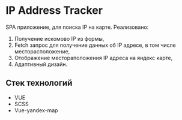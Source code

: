 # IP Address Tracker

SPA приложение, для поиска IP на карте. Реализовано:

1. Получение искомово IP из формы,
2. Fetch запрос для получение данных об IP адресе, в том числе месторасположение,
3. Отображение местораположения IP адреса на яндекс карте,
4. Адаптивный дизайн.

## Стек технологий

- VUE
- SCSS
- Vue-yandex-map
